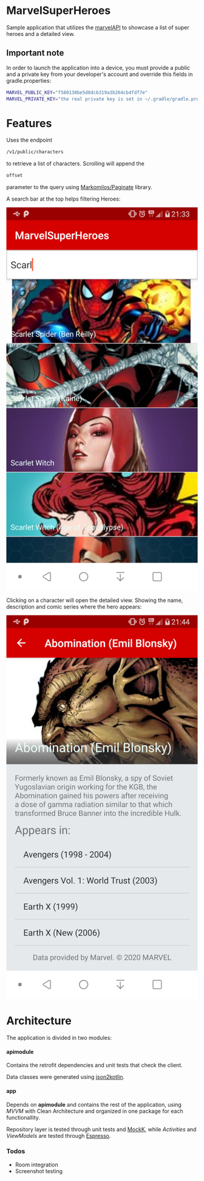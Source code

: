 # MarvelSuperHeroes

Sample application that utilizes the [marvelAPI](https://developer.marvel.com/account) to showcase a list of super heroes and a detailed view.

## Important note

In order to launch the application into a device, you must provide a public and a private key from your developer's account and override this fields in gradle.properties:
```sh
MARVEL_PUBLIC_KEY="f580130be5d8dcb319a3b264cb4fdf7e"
MARVEL_PRIVATE_KEY="the real private key is set in ~/.gradle/gradle.properties"
```

# Features

Uses the endpoint

```sh
/v1/public/characters
```
to retrieve a list of characters. Scrolling will append the
```sh
offset
```
parameter to the query using [Markomilos/Paginate](https://github.com/MarkoMilos/Paginate) library.

A search bar at the top helps filtering Heroes:

![list_filter](./art/list_filter.png )

Clicking on a character will open the detailed view. Showing the name, description and comic series where the hero appears:

![character_detail](./art/character_detail.png)

# Architecture

The application is divided in two modules:

#### apimodule

Contains the retrofit dependencies and unit tests that check the client.

Data classes were generated using [json2kotlin](https://www.json2kotlin.com/).

#### app

Depends on **apimodule** and contains the rest of the application, using *MVVM* with Clean Architecture and organized in one package for each functionallity.

Repository layer is tested through unit tests and [MockK](https://mockk.io), while *Activities* and *ViewModels* are tested through [Espresso](https://developer.android.com/training/testing/espresso).

### Todos

 - Room integration
 - Screenshot testing
